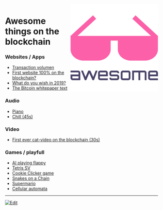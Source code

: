   <img src="https://raw.githubusercontent.com/github/explore/c304601f028774885ef27f72e6fe2d331729d8bc/topics/awesome/awesome.png" alt="" style="float:right">


# Awesome things on the blockchain <!--[![Awesome](https://cdn.rawgit.com/sindresorhus/awesome/d7305f38d29fed78fa85652e3a63e154dd8e8829/media/badge.svg)](https://github.com/bico-media/awesome) -->


### Websites / Apps

- [Transaction volumen](https://bico.media/a3deeef957f7079642c2169dc37b12856fd083ea2c7e762830bb9cf627561326.html)
- [First website 100% on the blockchain?](https://bico.media/729dcc63aa3cf388296177e86a564f8cd5d112be1a3cd43f5c71195fe5eab716.html)
- [What do you wish in 2019?](https://bico.media/c5b1e42d3ebcf0cdd348b255f77064f1fe59adb333c417118b795e80886cc2aa.html)
- [The Bitcoin whitepaper text](https://bico.media/df356acebad6642bf7859d2de48eb3d6e3917d9cd360dcb8eea02ca7d7602206.html)

### Audio

- [Piano](https://bico.media/0a68bb439a78ab5a721f0a139abedcbe0259f7f050fbba2ebed6006bb953bd5e.html)
- [Chill (45s)](https://bico.media/5ec3aa4453d29a270ebef1a7390e36082833ff00fcd3fbff1188f618a5fa4037)



### Video

- [First ever cat-video on the blockchain (30s)](https://bico.media/8d29c20fd086ad5aa859037eb9bb25aaf6ebb84706965c4c662bbdb40e9cba02)


### Games / playfull

- [AI playing flappy](https://bico.media/7a304727ff7fc11916d281118a270e7faea5f48a03713f250ea416109a082593)
- [Tetris SV](https://bico.media/14734bc19a533ab6c510ebd419ad1e980603b1f62084b3f24b7c3d440ec6bfea)
- [Cookie Clicker game](https://bico.media/51ee979caa82de4f8f0e17a745d0d372c9da95a24228c05cc3ffe54e242d7d27)
- [Snakes on a Chain](https://bico.media/de372321d049ef6ca0fdb1e80f37b57f8473bdf5a90fee3451a68221915b72a0.html)
- [Supermario](https://bico.media/ffe8f32c9003a50a82a7d1a68a4ca40cbc0429718e483c8dc79fbd6ddc8a4089.html)
- [Cellular automata](https://bico.media/f830cad9c888f1715b7af7350aeff24676a5c00295928da631a71fb965fb58e8)

----

[![Edit](https://img.shields.io/badge/Edit%20on-Github-green.svg)](https://github.com/bico-media/awesome)

